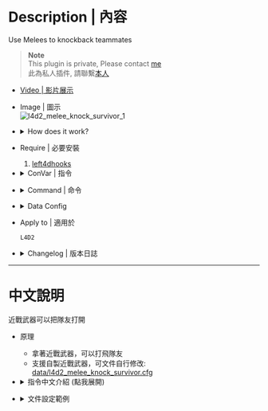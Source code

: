 # Description | 內容
Use Melees to knockback teammates

> __Note__ <br/>
This plugin is private, Please contact [me](https://github.com/fbef0102/Game-Private_Plugin#私人插件列表-private-plugins-list)<br/>
此為私人插件, 請聯繫[本人](https://github.com/fbef0102/Game-Private_Plugin#私人插件列表-private-plugins-list)

* [Video | 影片展示](https://youtube.com/shorts/GnxyoVr3l4k)

* Image | 圖示
	<br/>![l4d2_melee_knock_survivor_1](image/l4d2_melee_knock_survivor_1.gif)

* <details><summary>How does it work?</summary>

	* Use melee weapons to sent teammates fly away
	* Support custom melee
	* Modify melee knockback power in file: [data/l4d2_melee_knock_survivor.cfg](data/l4d2_melee_knock_survivor.cfg)
</details>

* Require | 必要安裝
	1. [left4dhooks](https://forums.alliedmods.net/showthread.php?t=321696)

* <details><summary>ConVar | 指令</summary>

	* cfg/sourcemod/l4d2_melee_knock_survivor.cfg
		```php
		// 0=Plugin off, 1=Plugin on.
		l4d2_melee_knock_survivor_enable "1"

		// Players with these flags have melee knock power (Empty = Everyone, -1: Nobody)
		l4d2_melee_knock_survivor_access_flag ""
		```
</details>

* <details><summary>Command | 命令</summary>

	None
</details>

* <details><summary>Data Config</summary>

	* [data/l4d2_melee_knock_survivor.cfg](data/l4d2_melee_knock_survivor.cfg)
		> Manual in this file, click for more details...
</details>

* Apply to | 適用於
	```
	L4D2
	```

* <details><summary>Changelog | 版本日誌</summary>

	* v1.0 (2024-6-13)
		* Initial Release
</details>

- - - -
# 中文說明
近戰武器可以把隊友打開

* 原理
	* 拿著近戰武器，可以打飛隊友
	* 支援自製近戰武器，可文件自行修改: [data/l4d2_melee_knock_survivor.cfg](data/l4d2_melee_knock_survivor.cfg)

* <details><summary>指令中文介紹 (點我展開)</summary>

	* cfg/sourcemod/l4d2_melee_knock_survivor.cfg
		```php
		// 0=關閉插件, 1=啟動插件
		l4d2_melee_knock_survivor_enable "1"

		// 擁有這些權限的玩家，才可以使用近戰武器打開隊友, !modmenu, !modset, !modcopy (留白 = 任何人都能, -1: 無人)
		l4d2_melee_knock_survivor_access_flag ""
		```
</details>

* <details><summary>文件設定範例</summary>

	* [data/l4d2_melee_knock_survivor.cfg](data/l4d2_melee_knock_survivor.cfg)
		> 內有中文說明，可點擊查看
</details>